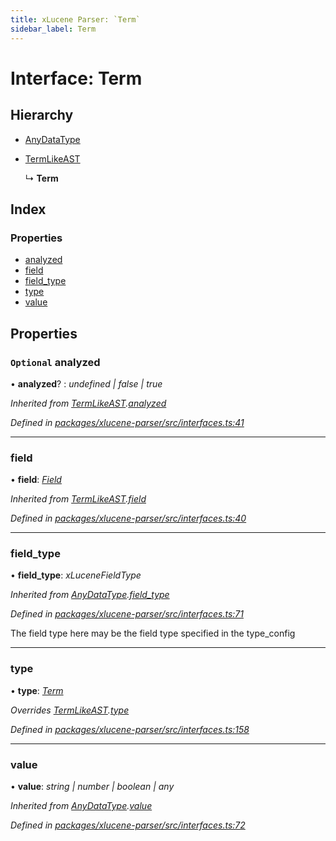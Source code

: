 ```yaml
---
title: xLucene Parser: `Term`
sidebar_label: Term
---
```


# Interface: Term

## Hierarchy

* [AnyDataType](anydatatype.md)

* [TermLikeAST](termlikeast.md)

  ↳ **Term**

## Index

### Properties

* [analyzed](term.md#optional-analyzed)
* [field](term.md#field)
* [field_type](term.md#field_type)
* [type](term.md#type)
* [value](term.md#value)

## Properties

### `Optional` analyzed

• **analyzed**? : *undefined | false | true*

*Inherited from [TermLikeAST](termlikeast.md).[analyzed](termlikeast.md#optional-analyzed)*

*Defined in [packages/xlucene-parser/src/interfaces.ts:41](https://github.com/terascope/teraslice/blob/f95bb5556/packages/xlucene-parser/src/interfaces.ts#L41)*

___

###  field

• **field**: *[Field](../overview.md#field)*

*Inherited from [TermLikeAST](termlikeast.md).[field](termlikeast.md#field)*

*Defined in [packages/xlucene-parser/src/interfaces.ts:40](https://github.com/terascope/teraslice/blob/f95bb5556/packages/xlucene-parser/src/interfaces.ts#L40)*

___

###  field_type

• **field_type**: *xLuceneFieldType*

*Inherited from [AnyDataType](anydatatype.md).[field_type](anydatatype.md#field_type)*

*Defined in [packages/xlucene-parser/src/interfaces.ts:71](https://github.com/terascope/teraslice/blob/f95bb5556/packages/xlucene-parser/src/interfaces.ts#L71)*

The field type here may be the field type specified
in the type_config

___

###  type

• **type**: *[Term](../enums/asttype.md#term)*

*Overrides [TermLikeAST](termlikeast.md).[type](termlikeast.md#type)*

*Defined in [packages/xlucene-parser/src/interfaces.ts:158](https://github.com/terascope/teraslice/blob/f95bb5556/packages/xlucene-parser/src/interfaces.ts#L158)*

___

###  value

• **value**: *string | number | boolean | any*

*Inherited from [AnyDataType](anydatatype.md).[value](anydatatype.md#value)*

*Defined in [packages/xlucene-parser/src/interfaces.ts:72](https://github.com/terascope/teraslice/blob/f95bb5556/packages/xlucene-parser/src/interfaces.ts#L72)*
